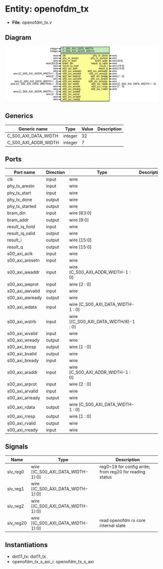 # Entity: openofdm_tx

- **File**: openofdm_tx.v
## Diagram

![Diagram](openofdm_tx.svg "Diagram")
## Generics

| Generic name         | Type    | Value | Description |
| -------------------- | ------- | ----- | ----------- |
| C_S00_AXI_DATA_WIDTH | integer | 32    |             |
| C_S00_AXI_ADDR_WIDTH | integer | 7     |             |
## Ports

| Port name       | Direction | Type                                  | Description |
| --------------- | --------- | ------------------------------------- | ----------- |
| clk             | input     | wire                                  |             |
| phy_tx_arestn   | input     | wire                                  |             |
| phy_tx_start    | input     | wire                                  |             |
| phy_tx_done     | output    | wire                                  |             |
| phy_tx_started  | output    | wire                                  |             |
| bram_din        | input     | wire [63:0]                           |             |
| bram_addr       | output    | wire [9:0]                            |             |
| result_iq_hold  | input     | wire                                  |             |
| result_iq_valid | output    | wire                                  |             |
| result_i        | output    | wire [15:0]                           |             |
| result_q        | output    | wire [15:0]                           |             |
| s00_axi_aclk    | input     | wire                                  |             |
| s00_axi_aresetn | input     | wire                                  |             |
| s00_axi_awaddr  | input     | wire [C_S00_AXI_ADDR_WIDTH-1 : 0]     |             |
| s00_axi_awprot  | input     | wire [2 : 0]                          |             |
| s00_axi_awvalid | input     | wire                                  |             |
| s00_axi_awready | output    | wire                                  |             |
| s00_axi_wdata   | input     | wire [C_S00_AXI_DATA_WIDTH-1 : 0]     |             |
| s00_axi_wstrb   | input     | wire [(C_S00_AXI_DATA_WIDTH/8)-1 : 0] |             |
| s00_axi_wvalid  | input     | wire                                  |             |
| s00_axi_wready  | output    | wire                                  |             |
| s00_axi_bresp   | output    | wire [1 : 0]                          |             |
| s00_axi_bvalid  | output    | wire                                  |             |
| s00_axi_bready  | input     | wire                                  |             |
| s00_axi_araddr  | input     | wire [C_S00_AXI_ADDR_WIDTH-1 : 0]     |             |
| s00_axi_arprot  | input     | wire [2 : 0]                          |             |
| s00_axi_arvalid | input     | wire                                  |             |
| s00_axi_arready | output    | wire                                  |             |
| s00_axi_rdata   | output    | wire [C_S00_AXI_DATA_WIDTH-1 : 0]     |             |
| s00_axi_rresp   | output    | wire [1 : 0]                          |             |
| s00_axi_rvalid  | output    | wire                                  |             |
| s00_axi_rready  | input     | wire                                  |             |
## Signals

| Name      | Type                              | Description                                              |
| --------- | --------------------------------- | -------------------------------------------------------- |
| slv_reg0  | wire [(C_S00_AXI_DATA_WIDTH-1):0] | reg0~19 for config write; from reg20 for reading status  |
| slv_reg1  | wire [(C_S00_AXI_DATA_WIDTH-1):0] |                                                          |
| slv_reg2  | wire [(C_S00_AXI_DATA_WIDTH-1):0] |                                                          |
| slv_reg20 | wire [(C_S00_AXI_DATA_WIDTH-1):0] | read openofdm rx core internal state                     |
## Instantiations

- dot11_tx: dot11_tx
- openofdm_tx_s_axi_i: openofdm_tx_s_axi
